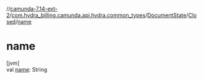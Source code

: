 //[camunda-7.14-ext-2](../../../../index.md)/[com.hydra_billing.camunda.api.hydra.common_types](../../index.md)/[DocumentState](../index.md)/[Closed](index.md)/[name](name.md)

# name

[jvm]\
val [name](name.md): String
